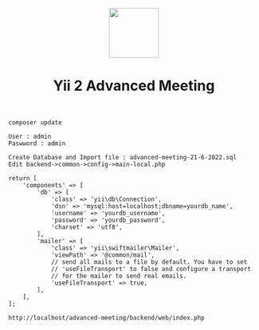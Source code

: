 <p align="center">
    <a href="#" target="_blank">
        <img src="https://avatars0.githubusercontent.com/u/993323" height="100px">
    </a>
    <h1 align="center">Yii 2 Advanced Meeting</h1>
    <br>
</p>


```
composer update
```

```
User : admin
Paswword : admin
```

```
Create Database and Import file : advanced-meeting-21-6-2022.sql
Edit backend->common->config->main-local.php 

return [
    'components' => [
        'db' => [
            'class' => 'yii\db\Connection',
            'dsn' => 'mysql:host=localhost;dbname=yourdb_name',
            'username' => 'yourdb_username',
            'password' => 'yourdb_password',
            'charset' => 'utf8',
        ],
        'mailer' => [
            'class' => 'yii\swiftmailer\Mailer',
            'viewPath' => '@common/mail',
            // send all mails to a file by default. You have to set
            // 'useFileTransport' to false and configure a transport
            // for the mailer to send real emails.
            'useFileTransport' => true,
        ],
    ],
];
```


```
http://localhost/advanced-meeting/backend/web/index.php
```